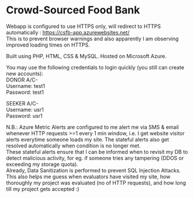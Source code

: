 # Crowd-Sourced Food Bank

Webapp is configured to use HTTPS only, will redirect to HTTPS automatically : https://csfb-app.azurewebsites.net/   
This is to prevent browser warnings and also apparently I am observing improved loading times on HTTPS.

Built using PHP, HTML, CSS & MySQL.
Hosted on Microsoft Azure.

You may use the following credentials to login quickly (you still can create new accounts):  
DONOR A/C-  
Username: test1  
Password: test1  

SEEKER A/C-  
Username: usr1  
Password: usr1

N.B.: Azure Metric Alerts are configured to me alert me via SMS & email whenever HTTP requests >=1 every 1 min window, i.e. I get website visitor alerts everytime someone loads my site. The stateful alerts also get resolved automatically when condition is no longer met.  
These stateful alerts ensure that I can be informed when to revisit my DB to detect malicious activity, for eg. if someone tries any tampering (DDOS or exceeding my storage quota).  
Already, Data Sanitization is performed to prevent SQL Injection Attacks.  
This also helps me guess when evaluators have visited my site, how thoroughly my project was evaluated (no of HTTP requests), and how long till my project gets accepted :)
